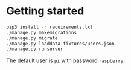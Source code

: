 # Getting started

```bash
pip3 install -r requirements.txt
./manage.py makemigrations
./manage.py migrate
./manage.py loaddata fixtures/users.json
./manage.py runserver
```

The default user is `pi` with password `raspberry`.
